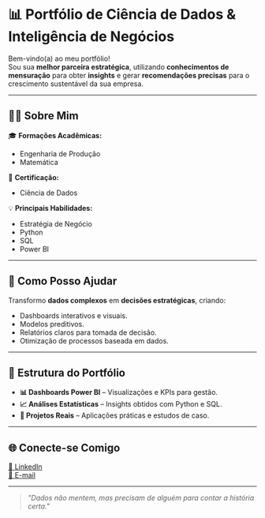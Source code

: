 # 📊 Portfólio de Ciência de Dados & Inteligência de Negócios

Bem-vindo(a) ao meu portfólio!  
Sou sua **melhor parceira estratégica**, utilizando **conhecimentos de mensuração** para obter **insights** e gerar **recomendações precisas** para o crescimento sustentável da sua empresa.

---

## 👩‍💼 Sobre Mim

🎓 **Formações Acadêmicas:**
- Engenharia de Produção
- Matemática

📜 **Certificação:**
- Ciência de Dados

💡 **Principais Habilidades:**
- Estratégia de Negócio
- Python
- SQL
- Power BI

---

## 🚀 Como Posso Ajudar

Transformo **dados complexos** em **decisões estratégicas**, criando:
- Dashboards interativos e visuais.
- Modelos preditivos.
- Relatórios claros para tomada de decisão.
- Otimização de processos baseada em dados.

---

## 📂 Estrutura do Portfólio

- **📊 Dashboards Power BI** – Visualizações e KPIs para gestão.
- **📈 Análises Estatísticas** – Insights obtidos com Python e SQL.
- **📁 Projetos Reais** – Aplicações práticas e estudos de caso.

---

## 🌐 Conecte-se Comigo

[💼 LinkedIn](https://www.linkedin.com/in/malena-zanini-b055b21b1/)  
[📧 E-mail](mailto:malena.bs.braga@gmail.com)

---
> _"Dados não mentem, mas precisam de alguém para contar a história certa."_  
